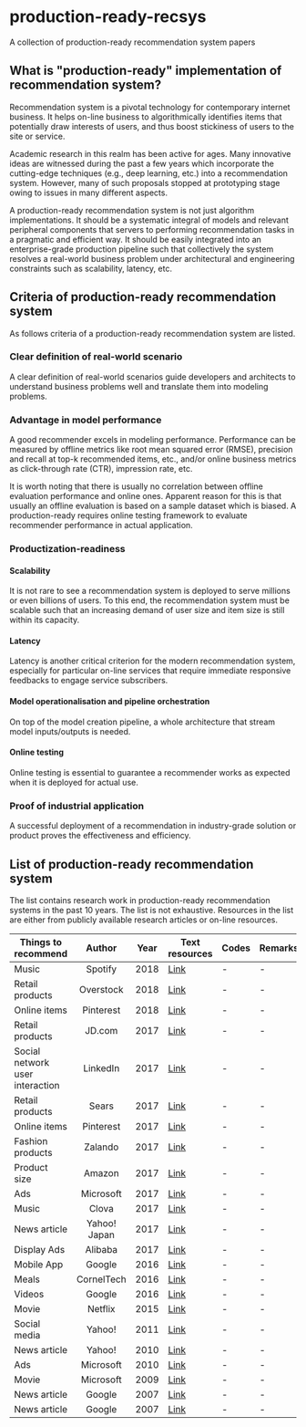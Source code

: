 # production-ready-recsys

A collection of production-ready recommendation system papers

## What is "production-ready" implementation of recommendation system?

Recommendation system is a pivotal technology for contemporary internet business. It helps on-line business to algorithmically identifies items that potentially draw interests of users, and thus boost stickiness of users to the site or service. 

Academic research in this realm has been active for ages. Many innovative ideas are witnessed during the past a few years which incorporate the cutting-edge techniques (e.g., deep learning, etc.) into a recommendation system. However, many of such proposals stopped at prototyping stage owing to issues in many different aspects. 

A production-ready recommendation system is not just algorithm implementations. It should be a systematic integral of models and relevant peripheral components that servers to performing recommendation tasks in a pragmatic and efficient way. It should be easily integrated into an enterprise-grade production pipeline such that collectively the system resolves a real-world business problem under architectural and engineering constraints such as scalability, latency, etc. 

## Criteria of production-ready recommendation system

As follows criteria of a production-ready recommendation system are listed. 

### Clear definition of real-world scenario

A clear definition of real-world scenarios guide developers and architects to understand business problems well and translate them into modeling problems. 

### Advantage in model performance

A good recommender excels in modeling performance. Performance can be measured by offline metrics like root mean squared error (RMSE), precision and recall at top-k recommended items, etc., and/or online business metrics as click-through rate (CTR), impression rate, etc. 

It is worth noting that there is usually no correlation between offline evaluation performance and online ones. Apparent reason for this is that usually an offline evaluation is based on a sample dataset which is biased. A production-ready requires online testing framework to evaluate recommender performance in actual application.

### Productization-readiness

#### Scalability

It is not rare to see a recommendation system is deployed to serve millions or even billions of users. To this end, the recommendation system must be scalable such that an increasing demand of user size and item size is still within its capacity. 

#### Latency

Latency is another critical criterion for the modern recommendation system, especially for particular on-line services that require immediate responsive feedbacks to engage service subscribers.

#### Model operationalisation and pipeline orchestration

On top of the model creation pipeline, a whole architecture that stream model inputs/outputs is needed.

#### Online testing

Online testing is essential to guarantee a recommender works as expected when it is deployed for actual use. 

### Proof of industrial application

A successful deployment of a recommendation in industry-grade solution or product proves the effectiveness and efficiency. 

## List of production-ready recommendation system

The list contains research work in production-ready recommendation systems in the past 10 years. The list is not exhaustive. Resources in the list are either from publicly available research articles or on-line resources. 

|Things to recommend|Author|Year|Text resources|Codes|Remarks|
|--------------|:-------------:|:--------:|--------------|--------------|--------------|
|Music|Spotify|2018|[Link](https://dl.acm.org/citation.cfm?id=3240354)|-|-|
|Retail products|Overstock|2018|[Link](https://arxiv.org/pdf/1806.11226.pdf)|-|-|
|Online items|Pinterest|2018|[Link](https://arxiv.org/pdf/1711.07601.pdf)|-|-|
|Retail products|JD.com|2017|[Link](https://arxiv.org/ftp/arxiv/papers/1709/1709.00300.pdf)|-|-|
|Social network user interaction|LinkedIn|2017|[Link](https://arxiv.org/pdf/1706.03849.pdf)|-|-|
|Retail products|Sears|2017|[Link](https://arxiv.org/pdf/1705.06338.pdf)|-|-|
|Online items|Pinterest|2017|[Link](https://arxiv.org/pdf/1702.07969.pdf)|-|-|
|Fashion products|Zalando|2017|[Link](https://dl.acm.org/citation.cfm?id=3109897)|-|-|
|Product size|Amazon|2017|[Link](https://cseweb.ucsd.edu/classes/fa17/cse291-b/reading/p243-sembium.pdf)|-|-|
|Ads|Microsoft|2017|[Link](https://pdfs.semanticscholar.org/e415/d1fc1ec9609dc4895cc4021b15fbc5c8c2e1.pdf)|-|-|
|Music|Clova|2017|[Link](http://ceur-ws.org/Vol-1905/recsys2017_poster18.pdf)|-|-|
|News article|Yahoo! Japan|2017|[Link](http://delivery.acm.org/10.1145/3100000/3098108/p1933-okura.pdf?ip=167.220.255.60&id=3098108&acc=OPENTOC&key=4D4702B0C3E38B35%2E4D4702B0C3E38B35%2E4D4702B0C3E38B35%2E054E54E275136550&__acm__=1530368701_a1e53cb4a75e4af0a7d321832d16affd)|-|-|
|Display Ads|Alibaba|2017|[Link](http://delivery.acm.org/10.1145/3100000/3098089/p2091-yang.pdf?ip=167.220.255.60&id=3098089&acc=OPENTOC&key=4D4702B0C3E38B35%2E4D4702B0C3E38B35%2E4D4702B0C3E38B35%2E054E54E275136550&__acm__=1530368508_72e99f64f98e923c74e6953a26b915a8)|-|-|
|Mobile App|Google|2016|[Link](https://arxiv.org/pdf/1606.07792.pdf)|-|-|
|Meals|CornelTech|2016|[Link](https://arxiv.org/pdf/1605.07722.pdf)|-|-|
|Videos|Google|2016|[Link](https://static.googleusercontent.com/media/research.google.com/en//pubs/archive/45530.pdf)|-|-|
|Movie|Netflix|2015|[Link](https://dl.acm.org/citation.cfm?id=2843948)|-|-|
|Social media|Yahoo!|2011|[Link](http://www.ramb.ethz.ch/CDstore/www2011/companion/p101.pdf)|-|-| 
|News article|Yahoo!|2010|[Link](https://arxiv.org/abs/1003.0146)|-|-|
|Ads|Microsoft|2010|[Link](http://quinonero.net/Publications/AdPredictorICML2010-final.pdf)|-|-|
|Movie|Microsoft|2009|[Link](https://www.microsoft.com/en-us/research/wp-content/uploads/2009/01/www09.pdf)|-|-|
|News article|Google|2007|[Link](https://static.googleusercontent.com/media/research.google.com/en//pubs/archive/35599.pdf)|-|-|
|News article|Google|2007|[Link](https://www2007.org/papers/paper570.pdf)|-|-|